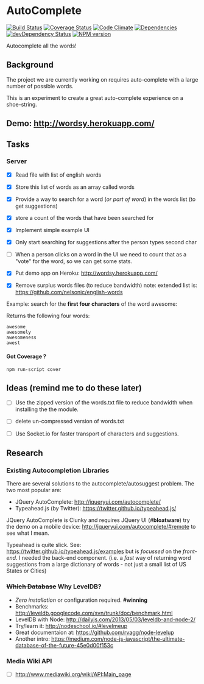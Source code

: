 AutoComplete
============
[![Build Status](https://travis-ci.org/nelsonic/ac.png?branch=master)](https://travis-ci.org/nelsonic/ac)
[![Coverage Status](https://coveralls.io/repos/nelsonic/ac/badge.png)](https://coveralls.io/r/nelsonic/ac)
[![Code Climate](https://codeclimate.com/github/nelsonic/ac.png)](https://codeclimate.com/github/nelsonic/ac)
[![Dependencies](https://david-dm.org/nelsonic/ac.png?theme=shields.io)](https://david-dm.org/nelsonic/ac)
[![devDependency Status](https://david-dm.org/nelsonic/ac/dev-status.svg)](https://david-dm.org/nelsonic/ac#info=devDependencies)
[![NPM version](https://badge.fury.io/js/ac.png)](https://npmjs.org/package/ac)

Autocomplete all the words!

## Background

The project we are currently working on requires auto-complete
with a large number of possible words.

This is an experiment to create a great auto-complete experience
on a shoe-string.

## Demo: http://wordsy.herokuapp.com/



## Tasks

### Server

- [x] Read file with list of english words
- [x] Store this list of words as an array called words
- [x] Provide a way to search for a word (*or part of word*) in the words list (to get suggestions)
- [x] store a count of the words that have been searched for

- [x] Implement simple example UI
- [x] Only start searching for suggestions after the person types second char
- [ ] When a person clicks on a word in the UI we need to count
that as a "vote" for the word, so we can get some stats.
- [x] Put demo app on Heroku: http://wordsy.herokuapp.com/
- [x] Remove surplus words files (to reduce bandwidth)
note: extended list is: https://github.com/nelsonic/english-words

Example: search for the **first four characters** of the word awesome:

Returns the following four words:
```
awesome
awesomely
awesomeness
awest
```


#### Got Coverage ?
```
npm run-script cover
```

## Ideas (remind me to do these later)

- [ ] Use the zipped version of the words.txt file to reduce
bandwidth when installing the the module.

- [ ] delete un-compressed version of words.txt
- [ ] Use Socket.io for faster transport of characters and suggestions.


## Research

### Existing Autocompletion Libraries

There are several solutions to the autocomplete/autosuggest problem.
The two most popular are:

- JQuery AutoComplete: http://jqueryui.com/autocomplete/
- Typeahead.js (by Twitter): https://twitter.github.io/typeahead.js/

JQuery AutoComplete is Clunky and requires JQuery UI (#**bloatware**)
try the demo on a mobile device:
  http://jqueryui.com/autocomplete/#remote to see what I mean.

Typeahead is quite slick.
See: https://twitter.github.io/typeahead.js/examples
but is *focussed* on the *front-end*. I needed the back-end component.
(i.e. a *fast* way of returning word suggestions from a large
  dictionary of words - not just a small list of US States or Cities)

### ~~Which Database~~ Why LevelDB?

- *Zero installation* or configuration required. **#winning**
- Benchmarks: http://leveldb.googlecode.com/svn/trunk/doc/benchmark.html
- LevelDB with Node: http://dailyjs.com/2013/05/03/leveldb-and-node-2/
- Try/learn it: http://nodeschool.io/#levelmeup
- Great documentaion at: https://github.com/rvagg/node-levelup
- Another intro: https://medium.com/node-js-javascript/the-ultimate-database-of-the-future-45e0d00f153c


### Media Wiki API

- [ ] http://www.mediawiki.org/wiki/API:Main_page
